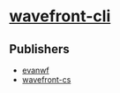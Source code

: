 # [wavefront-cli](https://pypi.org/project/wavefront-cli)



## Publishers
- [evanwf](https://pypi.org/user/evanwf)
- [wavefront-cs](https://pypi.org/user/wavefront-cs)

